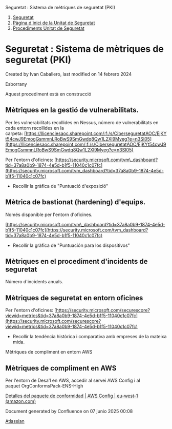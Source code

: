 Seguretat : Sistema de mètriques de seguretat (PKI)  

1.  [Seguretat](index.md)
2.  [Pàgina d'inici de la Unitat de Seguretat](15368362.md)
3.  [Procediments Unitat de Seguretat](Procediments-Unitat-de-Seguretat_81856210.md)

Seguretat : Sistema de mètriques de seguretat (PKI)
===================================================

Created by Ivan Caballero, last modified on 14 febrero 2024

Esborrany

Aquest procediment està en construcció

Mètriques en la gestió de vulnerabilitats.
------------------------------------------

Per les vulnerabilitats recollides en Nessus, número de vulnerabilitats en cada entorn recollides en la carpeta: [https://llicenciesaoc.sharepoint.com/:f:/s/CiberseguretatAOC/EjKYt54cwJ9EmogGsmmnLRoBwS9SmGwdq8Qw1L2Xl9Myeg?e=n3SI05](https://llicenciesaoc.sharepoint.com/:f:/s/CiberseguretatAOC/EjKYt54cwJ9EmogGsmmnLRoBwS9SmGwdq8Qw1L2Xl9Myeg?e=n3SI05)

Per l'entorn d'oficines: [https://security.microsoft.com/tvm\_dashboard?tid=37a8a0b9-1874-4e5d-b1f5-11040c1c07fc](https://security.microsoft.com/tvm_dashboard?tid=37a8a0b9-1874-4e5d-b1f5-11040c1c07fc)

*   Recollir la gràfica de "Puntuació d'exposició"

Mètrica de bastionat (hardening) d'equips.
------------------------------------------

  

Només disponible per l'entorn d'oficines.

  

[https://security.microsoft.com/tvm\_dashboard?tid=37a8a0b9-1874-4e5d-b1f5-11040c1c07fc](https://security.microsoft.com/tvm_dashboard?tid=37a8a0b9-1874-4e5d-b1f5-11040c1c07fc)

*   Recollir la gràfica de "Puntuación para los dispositivos"

Mètriques en el procediment d'incidents de seguretat
----------------------------------------------------

Número d'incidents anuals.

Mètriques de seguretat en entorn oficines
-----------------------------------------

Per l'entorn d'oficines: [https://security.microsoft.com/securescore?viewid=metrics&tid=37a8a0b9-1874-4e5d-b1f5-11040c1c07fc](https://security.microsoft.com/securescore?viewid=metrics&tid=37a8a0b9-1874-4e5d-b1f5-11040c1c07fc)

*   Recollir la tendència històrica i comparativa amb empreses de la mateixa mida.

Mètriques de compliment en entorn AWS

Mètriques de compliment en AWS
------------------------------

Per l'entorn de Desa'l en AWS, accedir al servei AWS Config i al paquet OrgConformsPack-ENS-High

[Detalles del paquete de conformidad | AWS Config | eu-west-1 (amazon.com)](https://eu-west-1.console.aws.amazon.com/config/home?region=eu-west-1#/conformance-packs/details?conformancePackName=OrgConformsPack-ENS-High-pjylfjjh)

  

  

Document generated by Confluence on 07 junio 2025 00:08

[Atlassian](http://www.atlassian.com/)